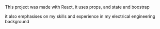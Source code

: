 <p>This project was made with React, it uses props, and state and boostrap<p/>

<p> it also emphasises on my skills and experience in my electrical engineering
background</p>

